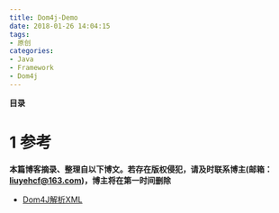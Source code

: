 ```yaml
---
title: Dom4j-Demo
date: 2018-01-26 14:04:15
tags: 
- 原创
categories: 
- Java
- Framework
- Dom4j
---
```


__目录__

<!-- toc -->
<!--more-->

# 1 参考

__本篇博客摘录、整理自以下博文。若存在版权侵犯，请及时联系博主(邮箱：liuyehcf@163.com)，博主将在第一时间删除__

* [Dom4J解析XML](https://www.jianshu.com/p/53ee5835d997)
